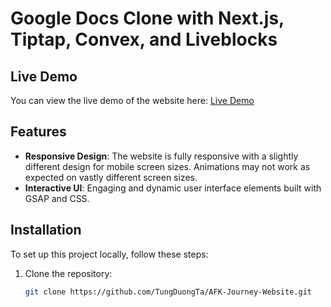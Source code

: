 # Google Docs Clone with Next.js, Tiptap, Convex, and Liveblocks

## Live Demo

You can view the live demo of the website here: [Live Demo](https://afk-journey-website.vercel.app/)

## Features

- **Responsive Design**: The website is fully responsive with a slightly different design for mobile screen sizes. Animations may not work as expected on vastly different screen sizes.
- **Interactive UI**: Engaging and dynamic user interface elements built with GSAP and CSS.

## Installation

To set up this project locally, follow these steps:

1. Clone the repository:
   ```bash
   git clone https://github.com/TungDuongTa/AFK-Journey-Website.git
   

 
